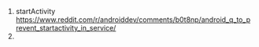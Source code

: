 1. startActivity https://www.reddit.com/r/androiddev/comments/b0t8np/android_q_to_prevent_startactivity_in_service/
2.